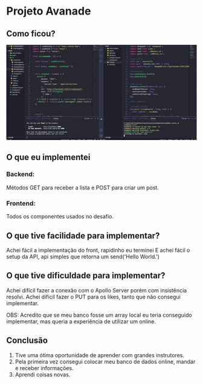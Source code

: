 # Projeto Avanade

## Como ficou?
![gif](https://github.com/guidolingip1/ProjetoAvanade/blob/master/meugif.gif)
## O que eu implementei
### Backend:
Métodos GET para receber a lista e POST para criar um post.
### Frontend:
Todos os componentes usados no desafio.
## O que tive facilidade para implementar?
Achei fácil a implementação do front, rapidinho eu terminei
E achei fácil o setup da API, api simples que retorna um send('Hello World.')
## O que tive dificuldade para implementar?
Achei difícil fazer a conexão com o Apollo Server porém com insistência resolvi.
Achei difícil fazer o PUT para os likes, tanto que não consegui implementar.

OBS: Acredito que se meu banco fosse um array local eu teria conseguido implementar, mas queria a experiência de utilizar um online.
## Conclusão
1. Tive uma ótima oportunidade de aprender com grandes instrutores.
2. Pela primeira vez consegui colocar meu banco de dados online, mandar e receber informações.
3. Aprendi coisas novas.
